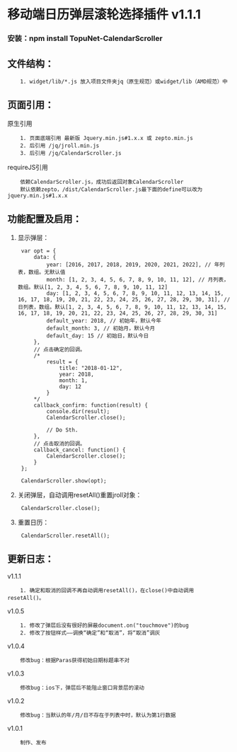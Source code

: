 # 移动端日历弹层滚轮选择插件 v1.1.1
### 安装：npm install TopuNet-CalendarScroller

文件结构：
-------------
        1. widget/lib/*.js 放入项目文件夹jq（原生规范）或widget/lib（AMD规范）中

页面引用：
-------------
原生引用

        1. 页面底端引用 最新版 Jquery.min.js#1.x.x 或 zepto.min.js
        2. 后引用 /jq/jroll.min.js
        3. 后引用 /jq/CalendarScroller.js

requireJS引用

        依赖CalendarScroller.js，成功后返回对象CalendarScroller
        默认依赖zepto，/dist/CalendarScroller.js最下面的define可以改为jquery.min.js#1.x.x

功能配置及启用：
--------------
1. 显示弹层：

        var opt = {
            data: {
                year: [2016, 2017, 2018, 2019, 2020, 2021, 2022], // 年列表，数组。无默认值
                month: [1, 2, 3, 4, 5, 6, 7, 8, 9, 10, 11, 12], // 月列表，数组。默认[1, 2, 3, 4, 5, 6, 7, 8, 9, 10, 11, 12]
                day: [1, 2, 3, 4, 5, 6, 7, 8, 9, 10, 11, 12, 13, 14, 15, 16, 17, 18, 19, 20, 21, 22, 23, 24, 25, 26, 27, 28, 29, 30, 31], // 日列表，数组。默认[1, 2, 3, 4, 5, 6, 7, 8, 9, 10, 11, 12, 13, 14, 15, 16, 17, 18, 19, 20, 21, 22, 23, 24, 25, 26, 27, 28, 29, 30, 31]
                default_year: 2018, // 初始年，默认今年
                default_month: 3, // 初始月，默认今月
                default_day: 15 // 初始日，默认今日
            },
            // 点击确定的回调。
            /*
                result = {
                    title: "2018-01-12",
                    year: 2018,
                    month: 1,
                    day: 12
                }
            */
            callback_confirm: function(result) {
                console.dir(result);
                CalendarScroller.close();

                // Do Sth.
            },
            // 点击取消的回调。
            callback_cancel: function() {
                CalendarScroller.close();
            }
        };

        CalendarScroller.show(opt);

2. 关闭弹层，自动调用resetAll()重置jroll对象：
        
        CalendarScroller.close();

3. 重置日历：

        CalendarScroller.resetAll();

更新日志：
-------------
v1.1.1

        1. 确定和取消的回调不再自动调用resetAll()，在close()中自动调用resetAll()。

v1.0.5
        
        1. 修改了弹层后没有很好的屏蔽document.on("touchmove")的bug
        2. 修改了按钮样式——调换“确定”和“取消”，将“取消”调灰

v1.0.4

        修改bug：根据Paras获得初始日期标题串不对

v1.0.3

        修改bug：ios下，弹层后不能阻止窗口背景层的滚动

v1.0.2

        修改bug：当默认的年/月/日不存在于列表中时，默认为第1行数据

v1.0.1

        制作、发布
        
